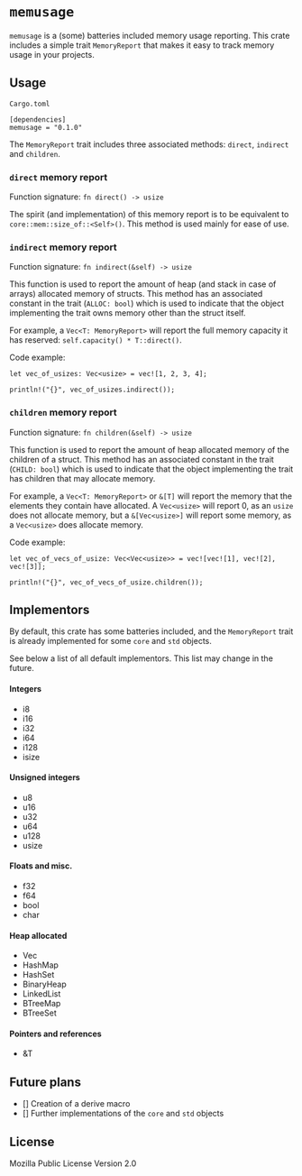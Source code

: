 # `memusage`

`memusage` is a (some) batteries included memory usage reporting.
This crate includes a simple trait `MemoryReport` that makes it easy to track 
memory usage in your projects.

## Usage

`Cargo.toml`

```
[dependencies]
memusage = "0.1.0"
```

The `MemoryReport` trait includes three associated methods: `direct`, `indirect` and `children`.

### `direct` memory report

Function signature: `fn direct() -> usize`

The spirit (and implementation) of this memory report is to be equivalent to `core::mem::size_of::<Self>()`.
This method is used mainly for ease of use.

### `indirect` memory report

Function signature: `fn indirect(&self) -> usize`

This function is used to report the amount of heap (and stack in case of arrays) allocated memory of structs.
This method has an associated constant in the trait (`ALLOC: bool`) which is used to indicate that the object
implementing the trait owns memory other than the struct itself.

For example, a `Vec<T: MemoryReport>` will report the full memory capacity it has reserved: `self.capacity() * T::direct()`.

Code example:
```
let vec_of_usizes: Vec<usize> = vec![1, 2, 3, 4];

println!("{}", vec_of_usizes.indirect());
```

### `children` memory report

Function signature: `fn children(&self) -> usize`

This function is used to report the amount of heap allocated memory of the children of a struct.
This method has an associated constant in the trait (`CHILD: bool`) which is used to indicate that the
object implementing the trait has children that may allocate memory.

For example, a `Vec<T: MemoryReport>` or `&[T]` will report the memory that the elements they contain have allocated.
A `Vec<usize>` will report 0, as an `usize` does not allocate memory, but a `&[Vec<usize>]` will report some memory, as
a `Vec<usize>` does allocate memory.

Code example:
```
let vec_of_vecs_of_usize: Vec<Vec<usize>> = vec![vec![1], vec![2], vec![3]];

println!("{}", vec_of_vecs_of_usize.children());
```


## Implementors

By default, this crate has some batteries included, and the `MemoryReport` trait is already implemented for
some `core` and `std` objects.

See below a list of all default implementors. This list may change in the future.

#### Integers

* i8
* i16
* i32
* i64
* i128
* isize

#### Unsigned integers

* u8
* u16
* u32
* u64
* u128
* usize

#### Floats and misc.

* f32
* f64
* bool
* char

#### Heap allocated

* Vec
* HashMap
* HashSet
* BinaryHeap
* LinkedList
* BTreeMap
* BTreeSet

#### Pointers and references

* &T


## Future plans

- [] Creation of a derive macro
- [] Further implementations of the `core` and `std` objects


## License

Mozilla Public License Version 2.0
